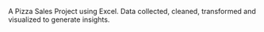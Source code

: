 A Pizza Sales Project using Excel. Data collected, cleaned, transformed and visualized to generate insights. 
